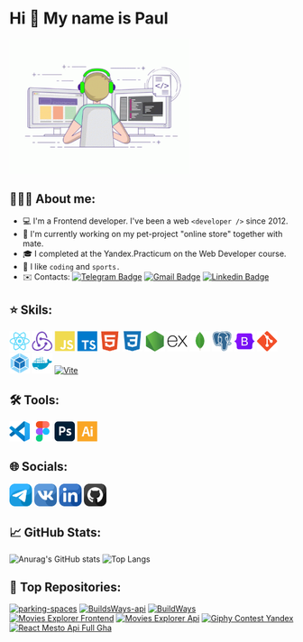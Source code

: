 # Hi 👋 My name is Paul

<img src="./assets/programmer.gif" width="320" alt="Cooding" />

## 👨🏻‍💻 About me:
* 💻 I'm a Frontend developer. I've been a web <code><𝚍𝚎𝚟𝚎𝚕𝚘𝚙𝚎𝚛&nbsp;/></code> since 2012.
* 👯 I'm сurrently working on my pet-project "online store" together with mate.
* 🎓 I completed at the Yandex.Practicum on the Web Developer course.
* 💬 I like <code>coding</code> and <code>sports.</code>
* ✉️ Contacts:
[![Telegram Badge](https://img.shields.io/badge/-Paul_Ivanov-blue?style=flat&logo=Telegram&logoColor=white&link=https://t.me/elicrock)](https://t.me/elicrock)
[![Gmail Badge](https://img.shields.io/badge/-Paul_Ivanov-c14438?style=flat&logo=Gmail&logoColor=white&link=mailto:paul.ivanov1990@gmail.com)](mailto:paul.ivanov1990@gmail.com)
[![Linkedin Badge](https://img.shields.io/badge/-Paul_Ivanov-blue?style=flat&logo=Linkedin&logoColor=white&link=https://www.linkedin.com/in/paulivanov1990/)](https://www.linkedin.com/in/paulivanov1990/)


## ⭐ Skils:
<a href="https://reactjs.org/" target="_blank" rel="noreferrer"><img src="https://raw.githubusercontent.com/devicons/devicon/55609aa5bd817ff167afce0d965585c92040787a/icons/react/react-original.svg" width="36" height="36" alt="React" /></a>
<a href="https://redux.js.org/" target="_blank" rel="noreferrer"><img src="https://raw.githubusercontent.com/devicons/devicon/55609aa5bd817ff167afce0d965585c92040787a/icons/redux/redux-original.svg" width="36" height="36" alt="Redux" /></a>
<a href="https://developer.mozilla.org/en-US/docs/Web/JavaScript" target="_blank" rel="noreferrer"><img src="https://raw.githubusercontent.com/devicons/devicon/55609aa5bd817ff167afce0d965585c92040787a/icons/javascript/javascript-plain.svg" width="36" height="36" alt="JavaScript" /></a>
<a href="https://www.typescriptlang.org/" target="_blank" rel="noreferrer"><img src="https://raw.githubusercontent.com/devicons/devicon/55609aa5bd817ff167afce0d965585c92040787a/icons/typescript/typescript-plain.svg" width="36" height="36" alt="TypeScript" /></a>
<a href="https://developer.mozilla.org/en-US/docs/Glossary/HTML5" target="_blank" rel="noreferrer"><img src="https://raw.githubusercontent.com/devicons/devicon/55609aa5bd817ff167afce0d965585c92040787a/icons/html5/html5-plain.svg" width="36" height="36" alt="HTML5" /></a>
<a href="https://www.w3.org/TR/CSS/#css" target="_blank" rel="noreferrer"><img src="https://raw.githubusercontent.com/devicons/devicon/55609aa5bd817ff167afce0d965585c92040787a/icons/css3/css3-plain.svg" width="36" height="36" alt="CSS3" /></a>
<a href="https://nodejs.org/en/" target="_blank" rel="noreferrer"><img src="https://raw.githubusercontent.com/devicons/devicon/55609aa5bd817ff167afce0d965585c92040787a/icons/nodejs/nodejs-original.svg" width="36" height="36" alt="NodeJS" /></a>
<a href="https://expressjs.com/" target="_blank" rel="noreferrer"><img src="https://raw.githubusercontent.com/devicons/devicon/55609aa5bd817ff167afce0d965585c92040787a/icons/express/express-original.svg" width="36" height="36" alt="Express" /></a>
<a href="https://www.mongodb.com/" target="_blank" rel="noreferrer"><img src="https://raw.githubusercontent.com/devicons/devicon/55609aa5bd817ff167afce0d965585c92040787a/icons/mongodb/mongodb-original.svg" width="36" height="36" alt="MongoDB" /></a>
<a href="https://www.postgresql.org/" target="_blank" rel="noreferrer"><img src="https://raw.githubusercontent.com/devicons/devicon/55609aa5bd817ff167afce0d965585c92040787a/icons/postgresql/postgresql-plain.svg" width="36" height="36" alt="PostgreSQL" /></a>
<a href="https://getbootstrap.com/" target="_blank" rel="noreferrer"><img src="https://raw.githubusercontent.com/devicons/devicon/55609aa5bd817ff167afce0d965585c92040787a/icons/bootstrap/bootstrap-original.svg" width="36" height="36" alt="Bootstrap" /></a>
<a href="https://git-scm.com/" target="_blank" rel="noreferrer"><img src="https://raw.githubusercontent.com/devicons/devicon/55609aa5bd817ff167afce0d965585c92040787a/icons/git/git-plain.svg" width="36" height="36" alt="Git" /></a>
<a href="https://webpack.js.org/" target="_blank" rel="noreferrer"><img src="https://raw.githubusercontent.com/devicons/devicon/55609aa5bd817ff167afce0d965585c92040787a/icons/webpack/webpack-original.svg" width="36" height="36" alt="Webpack" /></a>
<a href="https://www.docker.com/" target="_blank" rel="noreferrer"><img src="https://raw.githubusercontent.com/devicons/devicon/55609aa5bd817ff167afce0d965585c92040787a/icons/docker/docker-plain.svg" width="36" height="36" alt="Docker" /></a>
<a href="https://vitejs.dev/" target="_blank" rel="noreferrer"><img src="https://raw.githubusercontent.com/danielcranney/readme-generator/main/public/icons/skills/vite-colored.svg" width="36" height="36" alt="Vite" /></a>

## 🛠️ Tools:
<a href="https://code.visualstudio.com/" target="_blank" rel="noreferrer"><img src="https://raw.githubusercontent.com/devicons/devicon/55609aa5bd817ff167afce0d965585c92040787a/icons/vscode/vscode-original.svg" width="36" height="36" alt="vscode" /></a>
<a href="https://www.figma.com/" target="_blank" rel="noreferrer"><img src="https://raw.githubusercontent.com/devicons/devicon/55609aa5bd817ff167afce0d965585c92040787a/icons/figma/figma-original.svg" width="36" height="36" alt="Figma" /></a>
<a href="https://www.adobe.com/uk/products/photoshop.html" target="_blank" rel="noreferrer"><img src="https://raw.githubusercontent.com/devicons/devicon/55609aa5bd817ff167afce0d965585c92040787a/icons/photoshop/photoshop-plain.svg" width="36" height="36" alt="Photoshop" /></a>
<a href="https://www.adobe.com/uk/products/illustrator.html" target="_blank" rel="noreferrer"><img src="https://raw.githubusercontent.com/devicons/devicon/55609aa5bd817ff167afce0d965585c92040787a/icons/illustrator/illustrator-plain.svg" width="36" height="36" alt="Illustrator" /></a>

## 🌐 Socials:
[<img src='./assets/img/telegram.png' alt='telegram' height='40'>](https://t.me/elicrock)
[<img src='./assets/img/vk.png' alt='vk' height='40'>](https://vk.com/paul_ivanov)
[<img src='./assets/img/linkedin.png' alt='linkedin' height='40'>](https://www.linkedin.com/in/paulivanov1990/)
[<img src='./assets/img/github.png' alt='github' height='40'>](https://github.com/elicrock)

## 📈 GitHub Stats:
![Anurag's GitHub stats](https://github-readme-stats.vercel.app/api?username=elicrock&theme=vue-dark&show_icons=true&rank_icon=github&hide_title=true)
![Top Langs](https://github-readme-stats.vercel.app/api/top-langs/?username=elicrock&size_weight=1&count_weight=1&theme=vue-dark&layout=compact&hide=hack)

## 🚀 Top Repositories:
[![parking-spaces](https://github-readme-stats.vercel.app/api/pin/?username=elicrock&repo=parking-spaces&theme=vue-dark)](https://github.com/elicrock/parking-spaces)
[![BuildsWays-api](https://github-readme-stats.vercel.app/api/pin/?username=Garnett163&repo=BuildsWays-api&theme=vue-dark)](https://github.com/Garnett163/BuildsWays-api)
[![BuildWays](https://github-readme-stats.vercel.app/api/pin/?username=elicrock&repo=BuildWays&theme=vue-dark)](https://github.com/elicrock/BuildWays)
[![Movies Explorer Frontend](https://github-readme-stats.vercel.app/api/pin/?username=elicrock&repo=movies-explorer-frontend&theme=vue-dark)](https://github.com/elicrock/movies-explorer-frontend)
[![Movies Explorer Api](https://github-readme-stats.vercel.app/api/pin/?username=elicrock&repo=movies-explorer-api&theme=vue-dark)](https://github.com/elicrock/movies-explorer-api)
[![Giphy Contest Yandex](https://github-readme-stats.vercel.app/api/pin/?username=elicrock&repo=giphy-contest-yandex&theme=vue-dark)](https://github.com/elicrock/giphy-contest-yandex)
[![React Mesto Api Full Gha](https://github-readme-stats.vercel.app/api/pin/?username=elicrock&repo=react-mesto-api-full-gha&theme=vue-dark)](https://github.com/elicrock/react-mesto-api-full-gha)
